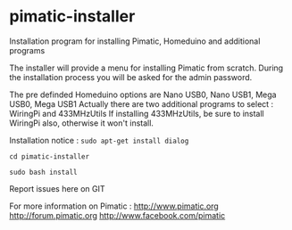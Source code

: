 # pimatic-installer
Installation program for installing Pimatic, Homeduino and additional programs

The installer will provide a menu for installing Pimatic from scratch.
During the installation process you will be asked for the admin password.

The pre definded Homeduino options are Nano USB0, Nano USB1, Mega USB0, Mega USB1
Actually there are two additional programs to select : WiringPi and 433MHzUtils
If installing 433MHzUtils, be sure to install WiringPi also, otherwise it won't install.

Installation notice : 
```sudo apt-get install dialog```

```cd pimatic-installer```

```sudo bash install```


Report issues here on GIT

For more information on Pimatic :
http://www.pimatic.org
http://forum.pimatic.org
http://www.facebook.com/pimatic
